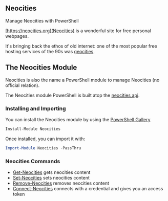 ## Neocities

Manage Neocities with PowerShell

[https://neocities.org](Neocities) is a wonderful site for free personal webpages.

It's bringing back the ethos of old internet: one of the most popular free hosting services of the 90s was [geocities](https://en.wikipedia.org/wiki/GeoCities).

## The Neocities Module

Neocities is also the name a PowerShell module to manage Neocities (no official relation).

The Neocities module PowerShell is built atop the [neocities api](https://neocities.org/api).

### Installing and Importing

You can install the Neocities module by using the [PowerShell Gallery](https://powershellgallery.com)

~~~PowerShell
Install-Module Neocities
~~~

Once installed, you can import it with:

~~~PowerShell
Import-Module Neocities -PassThru
~~~

### Neocities Commands 

* [Get-Neocities](docs/Get-Neocities.md) gets neocities content
* [Set-Neocities](docs/Set-Neocities.md) sets neocities content
* [Remove-Neocities](docs/Remove-Neocities.md) removes neocities content
* [Connect-Neocities](docs/Connect-Neocities.md) connects with a credential and gives you an access token